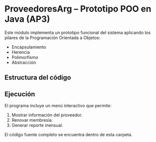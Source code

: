 # ProveedoresArg – Prototipo POO en Java (AP3)

Este módulo implementa un prototipo funcional del sistema aplicando los pilares de la Programación Orientada a Objetos:
- Encapsulamiento
- Herencia
- Polimorfismo
- Abstracción

## Estructura del código

## Ejecución
El programa incluye un menú interactivo que permite:
1. Mostrar información del proveedor.
2. Renovar membresía.
3. Generar reporte mensual.

El código fuente completo se encuentra dentro de esta carpeta.
